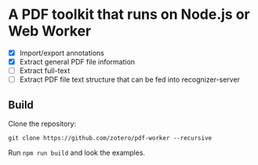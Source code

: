 # A PDF toolkit that runs on Node.js or Web Worker

- [x] Import/export annotations
- [x] Extract general PDF file information
- [ ] Extract full-text
- [ ] Extract PDF file text structure that can be fed into recognizer-server

## Build

Clone the repository:

```
git clone https://github.com/zotero/pdf-worker --recursive
```

Run `npm run build` and look the examples.
